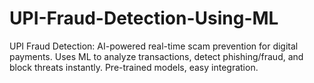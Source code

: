# UPI-Fraud-Detection-Using-ML
UPI Fraud Detection: AI-powered real-time scam prevention for digital payments. Uses ML to analyze transactions, detect phishing/fraud, and block threats instantly. Pre-trained models, easy integration. 
